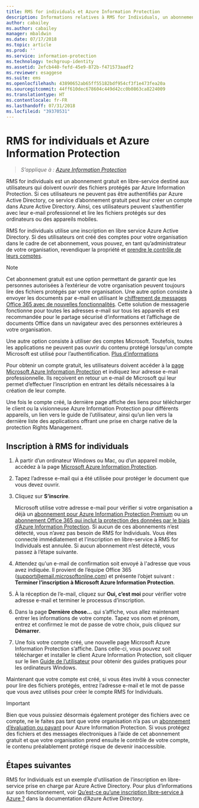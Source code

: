 ```yaml
---
title: RMS for individuals et Azure Information Protection
description: Informations relatives à RMS for Individuals, un abonnement libre-service gratuit destiné aux utilisateurs qui ont reçu des fichiers protégés, mais ne peuvent pas s’authentifier, car leur service informatique ne gère pas de compte en leur nom dans Azure.
author: cabailey
ms.author: cabailey
manager: mbaldwin
ms.date: 07/17/2018
ms.topic: article
ms.prod: ''
ms.service: information-protection
ms.technology: techgroup-identity
ms.assetid: 2efcb440-fefd-45e9-872b-f471573aadf2
ms.reviewer: esaggese
ms.suite: ems
ms.openlocfilehash: 43890652ab65ff55182bdf954cf3f1e473fea20a
ms.sourcegitcommit: 44ff610dec678604c449d42cc0b0863ca8224009
ms.translationtype: HT
ms.contentlocale: fr-FR
ms.lasthandoff: 07/31/2018
ms.locfileid: "39370531"
---
```

# <a name="rms-for-individuals-and-azure-information-protection"></a>RMS for individuals et Azure Information Protection

>*S’applique à : [Azure Information Protection](https://azure.microsoft.com/pricing/details/information-protection)*

RMS for individuals est un abonnement gratuit en libre-service destiné aux utilisateurs qui doivent ouvrir des fichiers protégés par Azure Information Protection. Si ces utilisateurs ne peuvent pas être authentifiés par Azure Active Directory, ce service d’abonnement gratuit peut leur créer un compte dans Azure Active Directory. Ainsi, ces utilisateurs peuvent s’authentifier avec leur e-mail professionnel et lire les fichiers protégés sur des ordinateurs ou des appareils mobiles.

RMS for individuals utilise une inscription en libre service Azure Active Directory. Si des utilisateurs ont créé des comptes pour votre organisation dans le cadre de cet abonnement, vous pouvez, en tant qu’administrateur de votre organisation, revendiquer la propriété et [prendre le contrôle de leurs comptes](/active-directory/domains-admin-takeover#external-admin-takeover). 


> [!NOTE]
> Cet abonnement gratuit est une option permettant de garantir que les personnes autorisées à l’extérieur de votre organisation peuvent toujours lire des fichiers protégés par votre organisation. Une autre option consiste à envoyer les documents par e-mail en utilisant le [chiffrement de messages Office 365 avec de nouvelles fonctionnalités](https://support.office.com/article/7ff0c040-b25c-4378-9904-b1b50210d00e). Cette solution de messagerie fonctionne pour toutes les adresses e-mail sur tous les appareils et est recommandée pour le partage sécurisé d’informations et l’affichage de documents Office dans un navigateur avec des personnes extérieures à votre organisation.
> 
> Une autre option consiste à utiliser des comptes Microsoft. Toutefois, toutes les applications ne peuvent pas ouvrir du contenu protégé lorsqu’un compte Microsoft est utilisé pour l’authentification. [Plus d’informations](../get-started/secure-collaboration-documents.md#supported-scenarios-for-opening-protected-documents) 

Pour obtenir un compte gratuit, les utilisateurs doivent accéder à la [page Microsoft Azure Information Protection](https://aka.ms/rms-signup) et indiquez leur adresse e-mail professionnelle. Ils reçoivent en retour un e-mail de Microsoft qui leur permet d’effectuer l’inscription en entrant les détails nécessaires à la création de leur compte. 

Une fois le compte créé, la dernière page affiche des liens pour télécharger le client ou la visionneuse Azure Information Protection pour différents appareils, un lien vers le guide de l’utilisateur, ainsi qu’un lien vers la dernière liste des applications offrant une prise en charge native de la protection Rights Management. 

## <a name="to-sign-up-for-rms-for-individuals"></a>Inscription à RMS for individuals

1. À partir d’un ordinateur Windows ou Mac, ou d’un appareil mobile, accédez à la page [Microsoft Azure Information Protection](https://aka.ms/rms-signup).

2. Tapez l’adresse e-mail qui a été utilisée pour protéger le document que vous devez ouvrir.

3. Cliquez sur **S’inscrire**.

    Microsoft utilise votre adresse e-mail pour vérifier si votre organisation a déjà un [abonnement pour Azure Information Protection Premium](https://www.microsoft.com/cloud-platform/azure-information-protection-pricing) ou un [abonnement Office 365 qui inclut la protection des données par le biais d’Azure Information Protection](http://download.microsoft.com/download/E/C/F/ECF42E71-4EC0-48FF-AA00-577AC14D5B5C/Azure_Information_Protection_licensing_datasheet_EN-US.pdf). Si aucun de ces abonnements n’est détecté, vous n’avez pas besoin de RMS for Individuals. Vous êtes connecté immédiatement et l’inscription en libre-service à RMS for Individuals est annulée. Si aucun abonnement n’est détecté, vous passez à l’étape suivante.

4. Attendez qu'un e-mail de confirmation soit envoyé à l'adresse que vous avez indiquée. Il provient de l’équipe Office 365 (support@email.microsoftonline.com) et présente l’objet suivant : **Terminer l’inscription à Microsoft Azure Information Protection**.

5. À la réception de l’e-mail, cliquez sur **Oui, c’est moi** pour vérifier votre adresse e-mail et terminer le processus d’inscription.

6. Dans la page **Dernière chose...** qui s’affiche, vous allez maintenant entrer les informations de votre compte. Tapez vos nom et prénom, entrez et confirmez le mot de passe de votre choix, puis cliquez sur **Démarrer**.

7. Une fois votre compte créé, une nouvelle page Microsoft Azure Information Protection s’affiche. Dans celle-ci, vous pouvez soit télécharger et installer le client Azure Information Protection, soit cliquer sur le lien [Guide de l’utilisateur](../rms-client/client-user-guide.md) pour obtenir des guides pratiques pour les ordinateurs Windows.

Maintenant que votre compte est créé, si vous êtes invité à vous connecter pour lire des fichiers protégés, entrez l’adresse e-mail et le mot de passe que vous avez utilisés pour créer le compte RMS for Individuals.

> [!IMPORTANT]
> Bien que vous puissiez désormais également protéger des fichiers avec ce compte, ne le faites pas tant que votre organisation n’a pas un [abonnement d’évaluation ou payant](https://azure.microsoft.com/pricing/details/information-protection/) pour Azure Information Protection. Si vous protégez des fichiers et des messages électroniques à l’aide de cet abonnement gratuit et que votre organisation prend ensuite le contrôle de votre compte, le contenu préalablement protégé risque de devenir inaccessible.


## <a name="next-steps"></a>Étapes suivantes
RMS for Individuals est un exemple d'utilisation de l’inscription en libre-service prise en charge par Azure Active Directory. Pour plus d’informations sur son fonctionnement, voir [Qu’est-ce qu’une inscription libre-service à Azure ?](/active-directory/active-directory-self-service-signup) dans la documentation d’Azure Active Directory.

